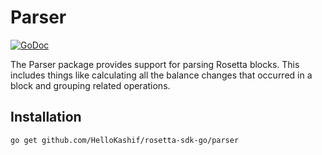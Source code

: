 # Parser

[![GoDoc](https://img.shields.io/badge/go.dev-reference-007d9c?logo=go&logoColor=white&style=shield)](https://pkg.go.dev/github.com/HelloKashif/rosetta-sdk-go/parser?tab=doc)

The Parser package provides support for parsing Rosetta blocks. This includes
things like calculating all the balance changes that occurred in a block and
grouping related operations.

## Installation

```shell
go get github.com/HelloKashif/rosetta-sdk-go/parser
```
